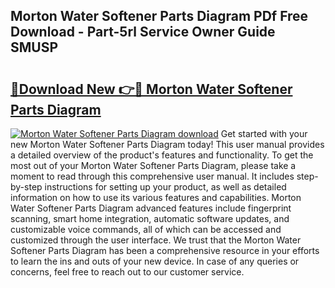 ## Morton Water Softener Parts Diagram PDf Free Download - Part-5rl Service Owner Guide SMUSP

# <h2><a href="http://dfmm82e.blite.top/?on=Morton+Water+Softener+Parts+Diagram">🔗Download New 👉🔴 Morton Water Softener Parts Diagram</a></h2>

[![Morton Water Softener Parts Diagram download](https://i.imgur.com/lujVjoI.png)](http://dfmm82e.blite.top/?on=Morton+Water+Softener+Parts+Diagram)
Get started with your new Morton Water Softener Parts Diagram today! This user manual provides a detailed overview of the product's features and functionality. To get the most out of your Morton Water Softener Parts Diagram, please take a moment to read through this comprehensive user manual. It includes step-by-step instructions for setting up your product, as well as detailed information on how to use its various features and capabilities. Morton Water Softener Parts Diagram advanced features include fingerprint scanning, smart home integration, automatic software updates, and customizable voice commands, all of which can be accessed and customized through the user interface. We trust that the Morton Water Softener Parts Diagram has been a comprehensive resource in your efforts to learn the ins and outs of your new device. In case of any queries or concerns, feel free to reach out to our customer service.
